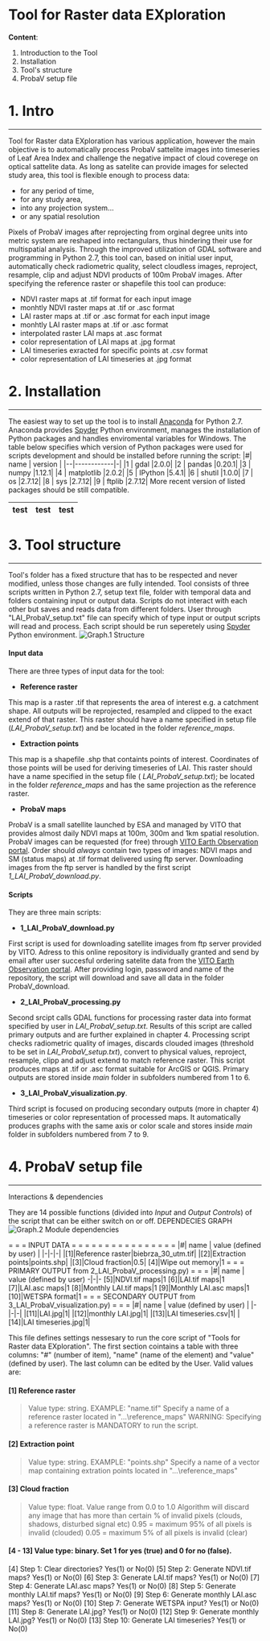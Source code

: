 # Tool for Raster data EXploration


**Content**:
1. Introduction to the Tool
2. Installation 
3. Tool's structure
4. ProbaV setup file

# 1. Intro
---
Tool for Raster data EXploration has various application, however the main objective is to automatically process ProbaV sattelite images into timeseries of Leaf Area Index and challenge the negative impact of cloud coverege on optical sattelite data. As long as satelite can provide images for selected study area, this tool is flexible enough to process data:
* for any period of time,
* for any study area,
* into any projection system...
* or any spatial resolution

Pixels of ProbaV images after reprojecting from orginal degree units into metric system are reshaped into rectangulars, thus hindering their use for multispatial analysis. Through the improved utilization of GDAL software and programming in Python 2.7, this tool can, based on initial user input, automatically check radiometric quality, select cloudless images, reproject, resample, clip and adjust NDVI products of 100m ProbaV images. After specifying the reference raster or shapefile this tool can produce:
* NDVI raster maps at .tif format for each input image
* monhtly NDVI raster maps at .tif or .asc format
* LAI raster maps at .tif or .asc format for each input image
* monhtly LAI raster maps at .tif or .asc format
* interpolated raster LAI maps at .asc format
* color representation of LAI maps at .jpg format
* LAI timeseries exracted for specific points at .csv format
* color representation of LAI timeseries at .jpg format

# 2. Installation
---
The easiest way to set up the tool is to install [Anaconda](https://www.anaconda.com/download/) for Python 2.7. Anaconda provides [Spyder](https://pythonhosted.org/spyder/) Python environment, manages the installation of Python packages and handles enviromental variables for Windows. The table below specifies which version of Python packages were used for scripts development and should be installed before running the script:
|#| name | 	version |
|--|------------|-|
|1 | gdal       |2.0.0|
|2 | pandas     |0.20.1|
|3 | numpy      |1.12.1|
|4 | matplotlib |2.0.2|
|5 | IPython    |5.4.1|
|6 | shutil     |1.0.0|
|7 | os         |2.7.12|
|8 | sys        |2.7.12|
|9 | ftplib     |2.7.12|
More recent version of listed packages should be still compatible.

test|test|test
-----|-----|-----

# 3. Tool structure
---
Tool's folder has a fixed structure that has to be respected and never modified, unless those changes are fully intended. Tool consists of three scripts written in Python 2.7, setup text file, folder with temporal data and folders containing input or output data. Scripts do not interact with each other but saves and reads data from different folders. User through "LAI_ProbaV_setup.txt" file can specify which of type input or output scripts will read and process. Each script should be run seperetely using [Spyder](https://pythonhosted.org/spyder/) Python environment. 
![ Graph.1 Structure ](https://github.com/JoannaSuliga/TREX/blob/master/structure.JPG)
#### Input data
There are three types of input data for the tool:
* **Reference raster**

This map is a raster .tif that represents the area of interest e.g. a catchment shape. All outputs will be reprojected, resampled and clipped to the exact extend of that raster. This raster should have a name specified in setup file (*LAI_ProbaV_setup.txt*) and be located in the folder *reference_maps*.
* **Extraction points**

This map is a shapefile .shp that containts points of interest. Coordinates of those points will be used for deriving timeseries of LAI. This raster should have a name specified in the setup file ( *LAI_ProbaV_setup.txt*); be located in the folder *reference_maps* and has the same projection as the reference raster.
* **ProbaV maps**

ProbaV is a small satellite launched by ESA and managed by VITO that provides almost daily NDVI maps at 100m, 300m and 1km spatial resolution. ProbaV images can be requested (for free) through [VITO Earth Observation portal](https://www.vito-eodata.be/PDF/portal/Application.html#Home). Order should *always* contain two types of images: NDVI maps and SM (status maps) at .tif format delivered using ftp server. Downloading images from the ftp server is handled by the first script *1_LAI_ProbaV_download.py*.

#### Scripts
They are three main scripts:
* **1_LAI_ProbaV_download.py**

First script is used for downloading satellite images from ftp server provided by VITO. Adress to this online repository is individually granted and send by email after user succesful ordering satelite data from the [VITO Earth Observation portal](https://www.vito-eodata.be/PDF/portal/Application.html#Home). After providing login, password and name of the repository, the script will download and save all data in the folder ProbaV_download.
* **2_LAI_ProbaV_processing.py**

Second srcipt calls GDAL functions for processing raster data into format specified by user in *LAI_ProbaV_setup.txt*. Results of this script are called primary outputs and are further explained in chapter 4. Processing script checks radiometric quality of images, discards clouded images (threshold to be set in *LAI_ProbaV_setup.txt*), convert to physical values, reproject,  resample, clipp and adjust extend to match reference raster. This script produces maps at .tif or .asc format suitable for ArcGIS or QGIS. Primary outputs are stored inside *main* folder in subfolders numbered from 1 to 6.
 
* **3_LAI_ProbaV_visualization.py**. 

Third script is focused on producing secondary outputs (more in chapter 4) timeseries or color representation of processed maps. It automatically produces graphs with the same axis or color scale and stores inside *main* folder in subfolders numbered from 7 to 9.

# 4. ProbaV setup file
---

Interactions & dependencies 

They are 14 possible functions (divided into *Input* and *Output Controls*) of the script that can be either switch on or off. 
DEPENDECIES GRAPH
![ Graph.2 Module dependencies ](https://github.com/JoannaSuliga/TREX/blob/master/dependencies.JPG)

= = = INPUT DATA = = = = = = = = = = = = = = = =
|#| name | 	value (defined by user) |
|-|-|-|
|[1]|Reference raster|biebrza_30_utm.tif|
|[2]|Extraction points|points.shp|
|[3]|Cloud fraction|0.5|
[4]|Wipe out memory|1
= = = PRIMARY OUTPUT from 2_LAI_ProbaV_processing.py) = = =
|#| name | value (defined by user) 
-|-|-
[5]|NDVI.tif maps|1
[6]|LAI.tif maps|1
[7]|LAI.asc maps|1
[8]|Monthly LAI.tif maps|1
[9]|Monthly LAI.asc maps|1
[10]|WETSPA format|1
= = = SECONDARY OUTPUT from 3_LAI_ProbaV_visualization.py) = = =
|#| name | 	value (defined by user) |
|-|-|-|
|[11]|LAI.jpg|1|
|[12]|monthly LAI.jpg|1|
|[13]|LAI timeseries.csv|1|
|[14]|LAI timeseries.jpg|1|

This file defines settings nessesary to run the core script of "Tools for Raster data EXploration". The first section cointains a table with three columns:
"#" (number of item), "name" (name of the element) and "value" (defined by user). The last column can be edited by the User. Valid values are:

#### [1] Reference raster
>Value type: string. EXAMPLE: "name.tif"
Specify a name of a reference raster located in "...\\reference_maps"
WARNING: Specifying a reference raster is MANDATORY to run the script.

#### [2] Extraction point
> Value type: string. EXAMPLE: "points.shp"
Specify a name of a vector map containing extration points located in "...\\reference_maps"

#### [3] Cloud fraction
> Value type: float. Value range from 0.0 to 1.0
Algorithm will discard any image that has more than certain % of invalid pixels (clouds, shadows, disturbed signal etc)
0.95 = maximum 95% of all pixels is invalid (clouded)
0.05 = maximum 5% of all pixels is invalid (clear)


#### [4 - 13] Value type: binary. Set 1 for yes (true) and 0 for no (false).

[4] Step 1: Clear directories?             Yes(1) or No(0)
[5] Step 2: Generate NDVI.tif maps?        Yes(1) or No(0)
[6] Step 3: Generate LAI.tif maps?         Yes(1) or No(0)
[7] Step 4: Generate LAI.asc maps?         Yes(1) or No(0)
[8] Step 5: Generate monthly LAI.tif maps? Yes(1) or No(0)
[9] Step 6: Generate monthly LAI.asc maps? Yes(1) or No(0)
[10] Step 7: Generate WETSPA input?        Yes(1) or No(0)
[11] Step 8: Generate LAI.jpg?             Yes(1) or No(0)
[12] Step 9: Generate monthly LAI.jpg?     Yes(1) or No(0)
[13] Step 10: Generate LAI timeseries?     Yes(1) or No(0)

